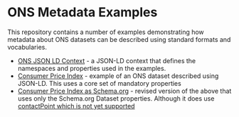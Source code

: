 # ONS Metadata Examples

This repository contains a number of examples demonstrating how metadata about ONS datasets can be described using standard formats and vocabularies.


* [ONS JSON LD Context](ons-context.jsonld) - a JSON-LD context that defines the namespaces and properties used in the examples. 
* [Consumer Price Index](consumer-price-index.jsonld) - example of an ONS dataset described using JSON-LD. This uses a core set of mandatory properties
* [Consumer Price Index as Schema.org](consumer-price-index-schema.org.jsonld) - revised version of the above that uses only the Schema.org Dataset properties. Although it does use [contactPoint which is not yet supported](https://github.com/schemaorg/schemaorg/issues/1472)

